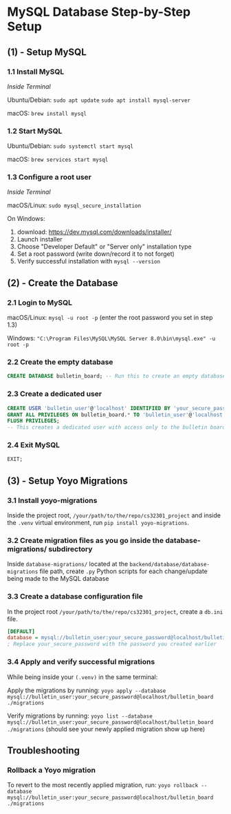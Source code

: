 # MySQL Database Step-by-Step Setup

## (1) - Setup MySQL
### 1.1 Install MySQL
*Inside Terminal*

Ubuntu/Debian: `sudo apt update`
               `sudo apt install mysql-server`

macOS:         `brew install mysql`

### 1.2 Start MySQL

Ubuntu/Debian: `sudo systemctl start mysql`

macOS:         `brew services start mysql`

### 1.3 Configure a root user
*Inside Terminal*

macOS/Linux: `sudo mysql_secure_installation`

On Windows:
1. download: https://dev.mysql.com/downloads/installer/
2. Launch installer
3. Choose "Developer Default" or "Server only" installation type
4. Set a root password (write down/record it to not forget)
5. Verify successful installation with `mysql --version`

## (2) - Create the Database
### 2.1 Login to MySQL

macOS/Linux: `mysql -u root -p` (enter the root password you set in step 1.3)

Windows: `"C:\Program Files\MySQL\MySQL Server 8.0\bin\mysql.exe" -u root -p`

### 2.2 Create the empty database

```sql
CREATE DATABASE bulletin_board; -- Run this to create an empty database
```

### 2.3 Create a dedicated user

```sql
CREATE USER 'bulletin_user'@'localhost' IDENTIFIED BY 'your_secure_password'; -- (!) Replace 'your_secure_password' with a strong password
GRANT ALL PRIVILEGES ON bulletin_board.* TO 'bulletin_user'@'localhost';
FLUSH PRIVILEGES;
-- This creates a dedicated user with access only to the bulletin board database
```

### 2.4 Exit MySQL

```sql
EXIT;
```

## (3) - Setup Yoyo Migrations
### 3.1 Install yoyo-migrations

Inside the project root, `/your/path/to/the/repo/cs32301_project`
and inside the `.venv` virtual environment,
run `pip install yoyo-migrations`.

### 3.2 Create migration files as you go inside the database-migrations/ subdirectory

Inside `database-migrations/` located at the `backend/database/database-migrations` file path,
create `.py` Python scripts for each change/update being made to the MySQL database

### 3.3 Create a database configuration file

In the project root `/your/path/to/the/repo/cs32301_project`,
create a `db.ini` file.

```ini
[DEFAULT]
database = mysql://bulletin_user:your_secure_password@localhost/bulletin_board
; Replace your_secure_password with the password you created earlier
```

### 3.4 Apply and verify successful migrations

While being inside your `(.venv)` in the same terminal:

Apply the migrations by running: `yoyo apply --database mysql://bulletin_user:your_secure_password@localhost/bulletin_board ./migrations`

Verify migrations by running: `yoyo list --database mysql://bulletin_user:your_secure_password@localhost/bulletin_board ./migrations`
(should see your newly applied migration show up here)


## Troubleshooting

### Rollback a Yoyo migration
To revert to the most recently applied migration, run: 
`yoyo rollback --database mysql://bulletin_user:your_secure_password@localhost/bulletin_board ./migrations`
